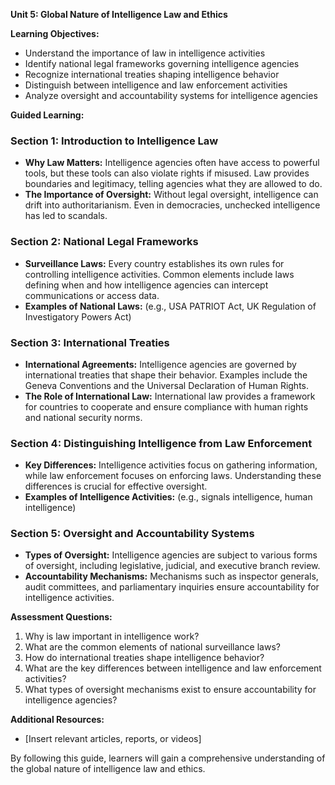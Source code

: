 **Unit 5: Global Nature of Intelligence Law and Ethics**

**Learning Objectives:**

* Understand the importance of law in intelligence activities
* Identify national legal frameworks governing intelligence agencies
* Recognize international treaties shaping intelligence behavior
* Distinguish between intelligence and law enforcement activities
* Analyze oversight and accountability systems for intelligence agencies

**Guided Learning:**

### Section 1: Introduction to Intelligence Law

* **Why Law Matters:** Intelligence agencies often have access to powerful tools, but these tools can also violate rights if misused. Law provides boundaries and legitimacy, telling agencies what they are allowed to do.
* **The Importance of Oversight:** Without legal oversight, intelligence can drift into authoritarianism. Even in democracies, unchecked intelligence has led to scandals.

### Section 2: National Legal Frameworks

* **Surveillance Laws:** Every country establishes its own rules for controlling intelligence activities. Common elements include laws defining when and how intelligence agencies can intercept communications or access data.
* **Examples of National Laws:** (e.g., USA PATRIOT Act, UK Regulation of Investigatory Powers Act)

### Section 3: International Treaties

* **International Agreements:** Intelligence agencies are governed by international treaties that shape their behavior. Examples include the Geneva Conventions and the Universal Declaration of Human Rights.
* **The Role of International Law:** International law provides a framework for countries to cooperate and ensure compliance with human rights and national security norms.

### Section 4: Distinguishing Intelligence from Law Enforcement

* **Key Differences:** Intelligence activities focus on gathering information, while law enforcement focuses on enforcing laws. Understanding these differences is crucial for effective oversight.
* **Examples of Intelligence Activities:** (e.g., signals intelligence, human intelligence)

### Section 5: Oversight and Accountability Systems

* **Types of Oversight:** Intelligence agencies are subject to various forms of oversight, including legislative, judicial, and executive branch review.
* **Accountability Mechanisms:** Mechanisms such as inspector generals, audit committees, and parliamentary inquiries ensure accountability for intelligence activities.

**Assessment Questions:**

1. Why is law important in intelligence work?
2. What are the common elements of national surveillance laws?
3. How do international treaties shape intelligence behavior?
4. What are the key differences between intelligence and law enforcement activities?
5. What types of oversight mechanisms exist to ensure accountability for intelligence agencies?

**Additional Resources:**

* [Insert relevant articles, reports, or videos]

By following this guide, learners will gain a comprehensive understanding of the global nature of intelligence law and ethics.